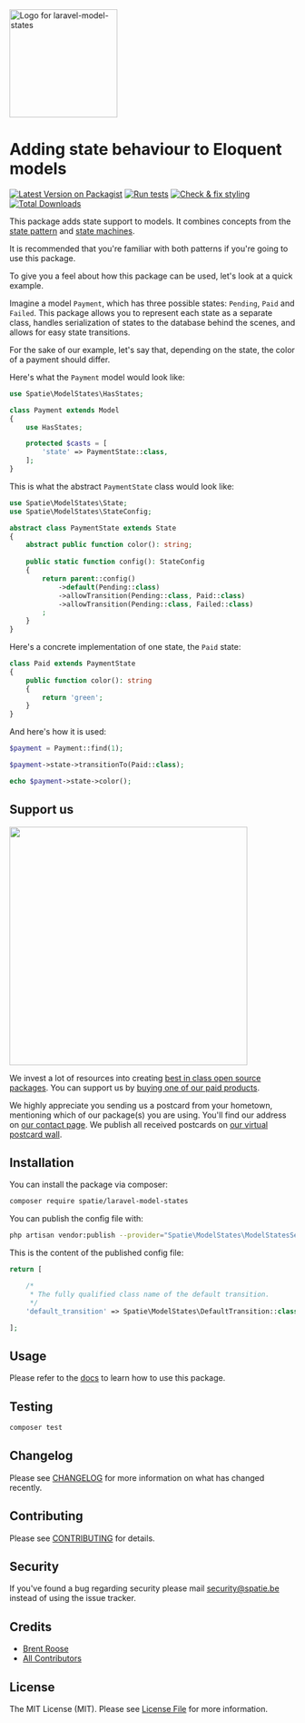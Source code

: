 <div align="left">
    <a href="https://spatie.be/open-source?utm_source=github&utm_medium=banner&utm_campaign=laravel-model-states">
      <picture>
        <source media="(prefers-color-scheme: dark)" srcset="https://spatie.be/packages/header/laravel-model-states/html/dark.webp">
        <img alt="Logo for laravel-model-states" src="https://spatie.be/packages/header/laravel-model-states/html/light.webp" height="190">
      </picture>
    </a>

<h1>Adding state behaviour to Eloquent models</h1>

[![Latest Version on Packagist](https://img.shields.io/packagist/v/spatie/laravel-model-states.svg?style=flat-square)](https://packagist.org/packages/spatie/laravel-model-states)
[![Run tests](https://github.com/spatie/laravel-model-states/actions/workflows/run-tests.yml/badge.svg)](https://github.com/spatie/laravel-model-states/actions/workflows/run-tests.yml)
[![Check & fix styling](https://github.com/spatie/laravel-model-states/actions/workflows/php-cs-fixer.yml/badge.svg)](https://github.com/spatie/laravel-model-states/actions/workflows/php-cs-fixer.yml)
[![Total Downloads](https://img.shields.io/packagist/dt/spatie/laravel-model-states.svg?style=flat-square)](https://packagist.org/packages/spatie/laravel-model-states)
    
</div>

This package adds state support to models. It combines concepts from the [state pattern](https://en.wikipedia.org/wiki/State_pattern) and [state machines](https://www.youtube.com/watch?v=N12L5D78MAA).

It is recommended that you're familiar with both patterns if you're going to use this package.

To give you a feel about how this package can be used, let's look at a quick example.

Imagine a model `Payment`, which has three possible states: `Pending`, `Paid` and `Failed`. This package allows you to represent each state as a separate class, handles serialization of states to the database behind the scenes, and allows for easy state transitions.

For the sake of our example, let's say that, depending on the state, the color of a payment should differ.

Here's what the `Payment` model would look like:

```php
use Spatie\ModelStates\HasStates;

class Payment extends Model
{
    use HasStates;

    protected $casts = [
        'state' => PaymentState::class,
    ];
}
```

This is what the abstract `PaymentState` class would look like:

```php
use Spatie\ModelStates\State;
use Spatie\ModelStates\StateConfig;

abstract class PaymentState extends State
{
    abstract public function color(): string;
    
    public static function config(): StateConfig
    {
        return parent::config()
            ->default(Pending::class)
            ->allowTransition(Pending::class, Paid::class)
            ->allowTransition(Pending::class, Failed::class)
        ;
    }
}
```

Here's a concrete implementation of one state, the `Paid` state:

```php
class Paid extends PaymentState
{
    public function color(): string
    {
        return 'green';
    }
}
```

And here's how it is used:

```php
$payment = Payment::find(1);

$payment->state->transitionTo(Paid::class);

echo $payment->state->color();
```

## Support us

[<img src="https://github-ads.s3.eu-central-1.amazonaws.com/laravel-model-states.jpg?t=1" width="419px" />](https://spatie.be/github-ad-click/laravel-model-states)

We invest a lot of resources into creating [best in class open source packages](https://spatie.be/open-source). You can support us by [buying one of our paid products](https://spatie.be/open-source/support-us).

We highly appreciate you sending us a postcard from your hometown, mentioning which of our package(s) you are using. You'll find our address on [our contact page](https://spatie.be/about-us). We publish all received postcards on [our virtual postcard wall](https://spatie.be/open-source/postcards).

## Installation

You can install the package via composer:

```bash
composer require spatie/laravel-model-states
```

You can publish the config file with:
```bash
php artisan vendor:publish --provider="Spatie\ModelStates\ModelStatesServiceProvider" --tag="model-states-config"
```

This is the content of the published config file:

```php
return [

    /*
     * The fully qualified class name of the default transition.
     */
    'default_transition' => Spatie\ModelStates\DefaultTransition::class,

];
```

## Usage

Please refer to the [docs](https://spatie.be/docs/laravel-model-states/v2/01-introduction/) to learn how to use this package.

## Testing

``` bash
composer test
```

## Changelog

Please see [CHANGELOG](CHANGELOG.md) for more information on what has changed recently.

## Contributing

Please see [CONTRIBUTING](https://github.com/spatie/.github/blob/main/CONTRIBUTING.md) for details.

## Security

If you've found a bug regarding security please mail [security@spatie.be](mailto:security@spatie.be) instead of using the issue tracker.

## Credits

- [Brent Roose](https://github.com/brendt)
- [All Contributors](../../contributors)

## License

The MIT License (MIT). Please see [License File](LICENSE.md) for more information.
